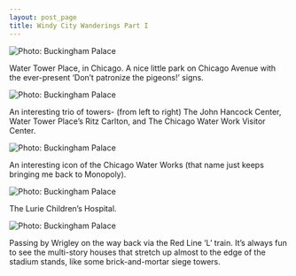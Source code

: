 ```yaml
---
layout: post_page
title: Windy City Wanderings Part I
---
```


<img alt="Photo: Buckingham Palace" src="http://nmlin.org/Images/2015.05.14/birds.jpg" style="max-width:630px;">

Water Tower Place, in Chicago. A nice little park on Chicago Avenue with the ever-present ‘Don’t patronize the pigeons!’ signs.

<img alt="Photo: Buckingham Palace" src="http://nmlin.org/Images/2015.05.14/trio.jpg" style="max-width:630px;">

An interesting trio of towers- (from left to right) The John Hancock Center, Water Tower Place’s Ritz Carlton, and The Chicago Water Work Visitor Center. 

<img alt="Photo: Buckingham Palace" src="http://nmlin.org/Images/2015.05.14/fountain.jpg" style="max-width:630px;">

An interesting icon of the Chicago Water Works (that name just keeps bringing me back to Monopoly).

<img alt="Photo: Buckingham Palace" src="http://nmlin.org/Images/2015.05.14/lurie.jpg" style="max-width:630px;">

The Lurie Children’s Hospital. 

<img alt="Photo: Buckingham Palace" src="http://nmlin.org/Images/2015.05.14/cubs.jpg" style="max-width:630px;">

Passing by Wrigley on the way back via the Red Line ‘L’ train. It’s always fun to see the multi-story houses that stretch up almost to the edge of the stadium stands, like some brick-and-mortar siege towers. 